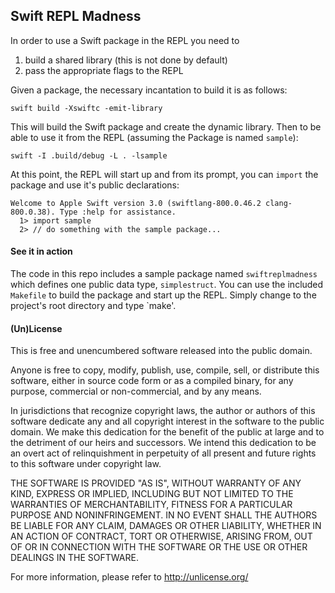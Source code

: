 
## Swift REPL Madness

In order to use a Swift package in the REPL you need to

1. build a shared library (this is not done by default)
1. pass the appropriate flags to the REPL

Given a package, the necessary incantation to build it is as follows:

    swift build -Xswiftc -emit-library
    
This will build the Swift package and create the dynamic library. Then to be able to use it from the REPL (assuming the Package is named `sample`):

    swift -I .build/debug -L . -lsample

At this point, the REPL will start up and from its prompt, you can `import` the package and use it's public declarations:


    Welcome to Apple Swift version 3.0 (swiftlang-800.0.46.2 clang-800.0.38). Type :help for assistance.
      1> import sample
      2> // do something with the sample package...



#### See it in action

The code in this repo includes a sample package named `swiftreplmadness` which defines one public data type, `simplestruct`. You can use the included `Makefile` to build the package and start up the REPL. Simply change to the project's root directory and type `make'.


#### (Un)License

This is free and unencumbered software released into the public domain.

Anyone is free to copy, modify, publish, use, compile, sell, or
distribute this software, either in source code form or as a compiled
binary, for any purpose, commercial or non-commercial, and by any
means.

In jurisdictions that recognize copyright laws, the author or authors
of this software dedicate any and all copyright interest in the
software to the public domain. We make this dedication for the benefit
of the public at large and to the detriment of our heirs and
successors. We intend this dedication to be an overt act of
relinquishment in perpetuity of all present and future rights to this
software under copyright law.

THE SOFTWARE IS PROVIDED "AS IS", WITHOUT WARRANTY OF ANY KIND,
EXPRESS OR IMPLIED, INCLUDING BUT NOT LIMITED TO THE WARRANTIES OF
MERCHANTABILITY, FITNESS FOR A PARTICULAR PURPOSE AND NONINFRINGEMENT.
IN NO EVENT SHALL THE AUTHORS BE LIABLE FOR ANY CLAIM, DAMAGES OR
OTHER LIABILITY, WHETHER IN AN ACTION OF CONTRACT, TORT OR OTHERWISE,
ARISING FROM, OUT OF OR IN CONNECTION WITH THE SOFTWARE OR THE USE OR
OTHER DEALINGS IN THE SOFTWARE.

For more information, please refer to <http://unlicense.org/>